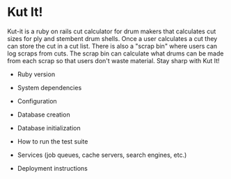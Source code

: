 # Kut It!

Kut-it is a ruby on rails cut calculator for drum makers that calculates cut sizes for ply and stembent drum shells. Once a
user calculates a cut they can store the cut in a cut list. There is also a "scrap bin" where users can log scraps from cuts. 
The scrap bin can calculate what drums can be made from each scrap so that users don't waste material. Stay sharp with Kut It!

* Ruby version

* System dependencies

* Configuration

* Database creation

* Database initialization

* How to run the test suite

* Services (job queues, cache servers, search engines, etc.)

* Deployment instructions


